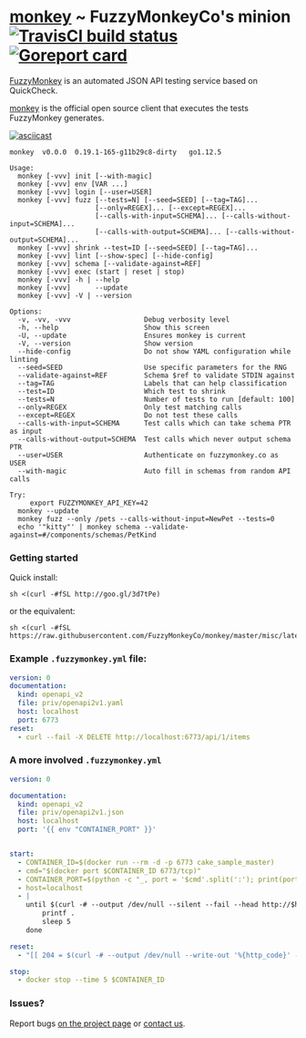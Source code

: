# [monkey](https://github.com/FuzzyMonkeyCo/monkey) ~ FuzzyMonkeyCo's minion [![TravisCI build status](https://travis-ci.org/FuzzyMonkeyCo/monkey.svg?branch=master)](https://travis-ci.org/FuzzyMonkeyCo/monkey/builds) [![Goreport card](https://goreportcard.com/badge/github.com/FuzzyMonkeyCo/monkey)](https://goreportcard.com/report/github.com/FuzzyMonkeyCo/monkey)

[FuzzyMonkey](https://fuzzymonkey.co) is an automated JSON API testing service based on QuickCheck.

[monkey](https://github.com/FuzzyMonkeyCo/monkey) is the official open source client that executes the tests FuzzyMonkey generates.

[![asciicast](https://asciinema.org/a/171571.png)](https://asciinema.org/a/171571?autoplay=1)

```
monkey	v0.0.0	0.19.1-165-g11b29c8-dirty	go1.12.5

Usage:
  monkey [-vvv] init [--with-magic]
  monkey [-vvv] env [VAR ...]
  monkey [-vvv] login [--user=USER]
  monkey [-vvv] fuzz [--tests=N] [--seed=SEED] [--tag=TAG]...
                     [--only=REGEX]... [--except=REGEX]...
                     [--calls-with-input=SCHEMA]... [--calls-without-input=SCHEMA]...
                     [--calls-with-output=SCHEMA]... [--calls-without-output=SCHEMA]...
  monkey [-vvv] shrink --test=ID [--seed=SEED] [--tag=TAG]...
  monkey [-vvv] lint [--show-spec] [--hide-config]
  monkey [-vvv] schema [--validate-against=REF]
  monkey [-vvv] exec (start | reset | stop)
  monkey [-vvv] -h | --help
  monkey [-vvv]      --update
  monkey [-vvv] -V | --version

Options:
  -v, -vv, -vvv                  Debug verbosity level
  -h, --help                     Show this screen
  -U, --update                   Ensures monkey is current
  -V, --version                  Show version
  --hide-config                  Do not show YAML configuration while linting
  --seed=SEED                    Use specific parameters for the RNG
  --validate-against=REF         Schema $ref to validate STDIN against
  --tag=TAG                      Labels that can help classification
  --test=ID                      Which test to shrink
  --tests=N                      Number of tests to run [default: 100]
  --only=REGEX                   Only test matching calls
  --except=REGEX                 Do not test these calls
  --calls-with-input=SCHEMA      Test calls which can take schema PTR as input
  --calls-without-output=SCHEMA  Test calls which never output schema PTR
  --user=USER                    Authenticate on fuzzymonkey.co as USER
  --with-magic                   Auto fill in schemas from random API calls

Try:
     export FUZZYMONKEY_API_KEY=42
  monkey --update
  monkey fuzz --only /pets --calls-without-input=NewPet --tests=0
  echo '"kitty"' | monkey schema --validate-against=#/components/schemas/PetKind
```

### Getting started

Quick install:

```shell
sh <(curl -#fSL http://goo.gl/3d7tPe)
```

or the equivalent:

```shell
sh <(curl -#fSL https://raw.githubusercontent.com/FuzzyMonkeyCo/monkey/master/misc/latest.sh)
```

### Example `.fuzzymonkey.yml` file:

```yaml
version: 0
documentation:
  kind: openapi_v2
  file: priv/openapi2v1.yaml
  host: localhost
  port: 6773
reset:
  - curl --fail -X DELETE http://localhost:6773/api/1/items
```

### A more involved `.fuzzymonkey.yml`

```yaml
version: 0

documentation:
  kind: openapi_v2
  file: priv/openapi2v1.json
  host: localhost
  port: '{{ env "CONTAINER_PORT" }}'


start:
  - CONTAINER_ID=$(docker run --rm -d -p 6773 cake_sample_master)
  - cmd="$(docker port $CONTAINER_ID 6773/tcp)"
  - CONTAINER_PORT=$(python -c "_, port = '$cmd'.split(':'); print(port)")
  - host=localhost
  - |
    until $(curl -# --output /dev/null --silent --fail --head http://$host:$CONTAINER_PORT/api/1/items); do
        printf .
        sleep 5
    done

reset:
  - "[[ 204 = $(curl -# --output /dev/null --write-out '%{http_code}' -X DELETE http://$host:$CONTAINER_PORT/api/1/items) ]]"

stop:
  - docker stop --time 5 $CONTAINER_ID
```

### Issues?

Report bugs [on the project page](https://github.com/FuzzyMonkeyCo/monkey/issues) or [contact us](mailto:ook@fuzzymonkey.co).
